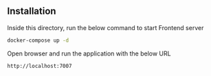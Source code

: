 ## Installation

Inside this directory, run the below command to start Frontend server
```sh
docker-compose up -d
```

Open browser and run the application with the below URL
```sh
http://localhost:7007
```
